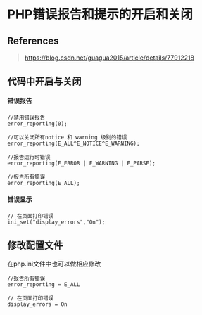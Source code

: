 # PHP错误报告和提示的开启和关闭

## References

> https://blog.csdn.net/guagua2015/article/details/77912218

## 代码中开启与关闭

#### 错误报告

```
//禁用错误报告
error_reporting(0);

//可以关闭所有notice 和 warning 级别的错误
error_reporting(E_ALL^E_NOTICE^E_WARNING);

//报告运行时错误
error_reporting(E_ERROR | E_WARNING | E_PARSE);

//报告所有错误
error_reporting(E_ALL);
```

#### 错误显示

```
// 在页面打印错误
ini_set("display_errors","On");
```

## 修改配置文件

在php.ini文件中也可以做相应修改

```
//报告所有错误
error_reporting = E_ALL 

// 在页面打印错误
display_errors = On
```

